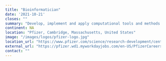 ```yaml
---
title: "Bioinformatician"
date: '2021-10-21'
closes: ""
summary: "Develop, implement and apply computational tools and methods to store, process, analyze, visualize and integrate in-house and public genetics, epigenetics, RNAseq, NGS, metabolomics, proteomics and other ‘omics data types to address key drug discovery questions"
continent: NA
location: "Pfizer, Cambridge, Massachusetts, United States"
image: "/images/logos/pfizer-logo.jpg"
location_url: "https://www.pfizer.com/science/research-development/centers/ma_cambridge"
external_url: "https://pfizer.wd1.myworkdayjobs.com/en-US/PfizerCareers/job/United-States---Massachusetts---Cambridge/Bioinformatician_4781639"
contact: ""
---
```

